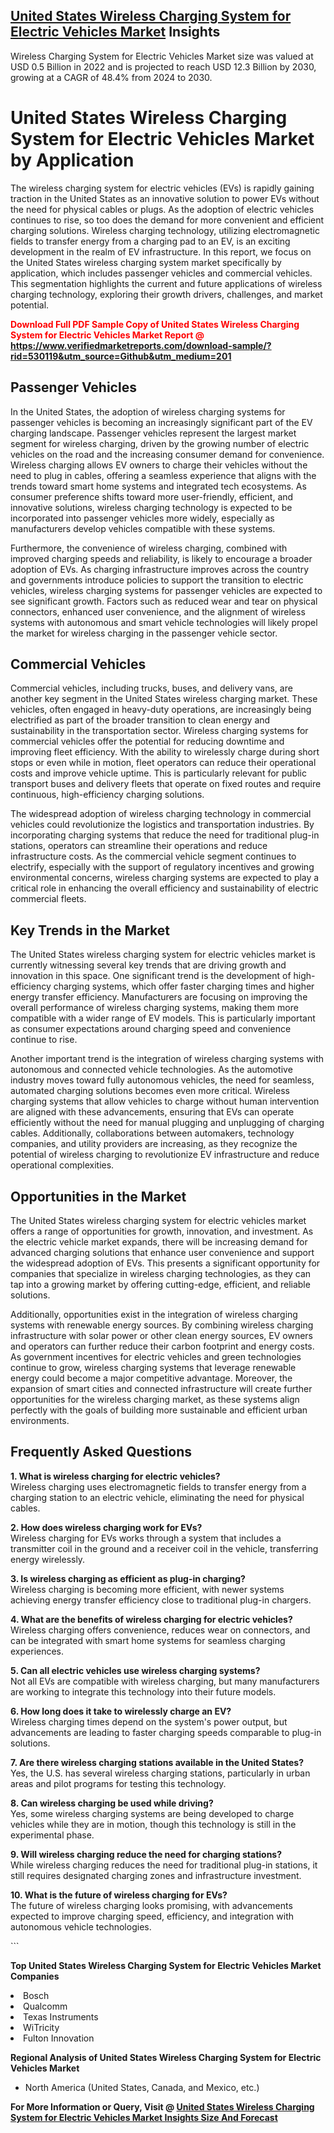 <h2><a href="https://www.verifiedmarketreports.com/download-sample/?rid=530119&amp;utm_source=Github&amp;utm_medium=201" target="_blank">United States Wireless Charging System for Electric Vehicles Market</a> Insights</h2><p>Wireless Charging System for Electric Vehicles Market size was valued at USD 0.5 Billion in 2022 and is projected to reach USD 12.3 Billion by 2030, growing at a CAGR of 48.4% from 2024 to 2030.</p><p><h1>United States Wireless Charging System for Electric Vehicles Market by Application</h1><p>The wireless charging system for electric vehicles (EVs) is rapidly gaining traction in the United States as an innovative solution to power EVs without the need for physical cables or plugs. As the adoption of electric vehicles continues to rise, so too does the demand for more convenient and efficient charging solutions. Wireless charging technology, utilizing electromagnetic fields to transfer energy from a charging pad to an EV, is an exciting development in the realm of EV infrastructure. In this report, we focus on the United States wireless charging system market specifically by application, which includes passenger vehicles and commercial vehicles. This segmentation highlights the current and future applications of wireless charging technology, exploring their growth drivers, challenges, and market potential. <strong><p><span class=""><span style="color: #ff0000;"><strong>Download Full PDF Sample Copy of United States Wireless Charging System for Electric Vehicles Market Report</strong> @ </span><a href="https://www.verifiedmarketreports.com/download-sample/?rid=530119&amp;utm_source=Github&amp;utm_medium=201" target="_blank">https://www.verifiedmarketreports.com/download-sample/?rid=530119&amp;utm_source=Github&amp;utm_medium=201</a></span></p></strong></p><h2>Passenger Vehicles</h2><p>In the United States, the adoption of wireless charging systems for passenger vehicles is becoming an increasingly significant part of the EV charging landscape. Passenger vehicles represent the largest market segment for wireless charging, driven by the growing number of electric vehicles on the road and the increasing consumer demand for convenience. Wireless charging allows EV owners to charge their vehicles without the need to plug in cables, offering a seamless experience that aligns with the trends toward smart home systems and integrated tech ecosystems. As consumer preference shifts toward more user-friendly, efficient, and innovative solutions, wireless charging technology is expected to be incorporated into passenger vehicles more widely, especially as manufacturers develop vehicles compatible with these systems.<p>Furthermore, the convenience of wireless charging, combined with improved charging speeds and reliability, is likely to encourage a broader adoption of EVs. As charging infrastructure improves across the country and governments introduce policies to support the transition to electric vehicles, wireless charging systems for passenger vehicles are expected to see significant growth. Factors such as reduced wear and tear on physical connectors, enhanced user convenience, and the alignment of wireless systems with autonomous and smart vehicle technologies will likely propel the market for wireless charging in the passenger vehicle sector.</p><h2>Commercial Vehicles</h2><p>Commercial vehicles, including trucks, buses, and delivery vans, are another key segment in the United States wireless charging market. These vehicles, often engaged in heavy-duty operations, are increasingly being electrified as part of the broader transition to clean energy and sustainability in the transportation sector. Wireless charging systems for commercial vehicles offer the potential for reducing downtime and improving fleet efficiency. With the ability to wirelessly charge during short stops or even while in motion, fleet operators can reduce their operational costs and improve vehicle uptime. This is particularly relevant for public transport buses and delivery fleets that operate on fixed routes and require continuous, high-efficiency charging solutions.<p>The widespread adoption of wireless charging technology in commercial vehicles could revolutionize the logistics and transportation industries. By incorporating charging systems that reduce the need for traditional plug-in stations, operators can streamline their operations and reduce infrastructure costs. As the commercial vehicle segment continues to electrify, especially with the support of regulatory incentives and growing environmental concerns, wireless charging systems are expected to play a critical role in enhancing the overall efficiency and sustainability of electric commercial fleets.</p><h2>Key Trends in the Market</h2><p>The United States wireless charging system for electric vehicles market is currently witnessing several key trends that are driving growth and innovation in this space. One significant trend is the development of high-efficiency charging systems, which offer faster charging times and higher energy transfer efficiency. Manufacturers are focusing on improving the overall performance of wireless charging systems, making them more compatible with a wider range of EV models. This is particularly important as consumer expectations around charging speed and convenience continue to rise.</p><p>Another important trend is the integration of wireless charging systems with autonomous and connected vehicle technologies. As the automotive industry moves toward fully autonomous vehicles, the need for seamless, automated charging solutions becomes even more critical. Wireless charging systems that allow vehicles to charge without human intervention are aligned with these advancements, ensuring that EVs can operate efficiently without the need for manual plugging and unplugging of charging cables. Additionally, collaborations between automakers, technology companies, and utility providers are increasing, as they recognize the potential of wireless charging to revolutionize EV infrastructure and reduce operational complexities.</p><h2>Opportunities in the Market</h2><p>The United States wireless charging system for electric vehicles market offers a range of opportunities for growth, innovation, and investment. As the electric vehicle market expands, there will be increasing demand for advanced charging solutions that enhance user convenience and support the widespread adoption of EVs. This presents a significant opportunity for companies that specialize in wireless charging technologies, as they can tap into a growing market by offering cutting-edge, efficient, and reliable solutions.</p><p>Additionally, opportunities exist in the integration of wireless charging systems with renewable energy sources. By combining wireless charging infrastructure with solar power or other clean energy sources, EV owners and operators can further reduce their carbon footprint and energy costs. As government incentives for electric vehicles and green technologies continue to grow, wireless charging systems that leverage renewable energy could become a major competitive advantage. Moreover, the expansion of smart cities and connected infrastructure will create further opportunities for the wireless charging market, as these systems align perfectly with the goals of building more sustainable and efficient urban environments.</p><h2>Frequently Asked Questions</h2><p><strong>1. What is wireless charging for electric vehicles?</strong><br>Wireless charging uses electromagnetic fields to transfer energy from a charging station to an electric vehicle, eliminating the need for physical cables.</p><p><strong>2. How does wireless charging work for EVs?</strong><br>Wireless charging for EVs works through a system that includes a transmitter coil in the ground and a receiver coil in the vehicle, transferring energy wirelessly.</p><p><strong>3. Is wireless charging as efficient as plug-in charging?</strong><br>Wireless charging is becoming more efficient, with newer systems achieving energy transfer efficiency close to traditional plug-in chargers.</p><p><strong>4. What are the benefits of wireless charging for electric vehicles?</strong><br>Wireless charging offers convenience, reduces wear on connectors, and can be integrated with smart home systems for seamless charging experiences.</p><p><strong>5. Can all electric vehicles use wireless charging systems?</strong><br>Not all EVs are compatible with wireless charging, but many manufacturers are working to integrate this technology into their future models.</p><p><strong>6. How long does it take to wirelessly charge an EV?</strong><br>Wireless charging times depend on the system's power output, but advancements are leading to faster charging speeds comparable to plug-in solutions.</p><p><strong>7. Are there wireless charging stations available in the United States?</strong><br>Yes, the U.S. has several wireless charging stations, particularly in urban areas and pilot programs for testing this technology.</p><p><strong>8. Can wireless charging be used while driving?</strong><br>Yes, some wireless charging systems are being developed to charge vehicles while they are in motion, though this technology is still in the experimental phase.</p><p><strong>9. Will wireless charging reduce the need for charging stations?</strong><br>While wireless charging reduces the need for traditional plug-in stations, it still requires designated charging zones and infrastructure investment.</p><p><strong>10. What is the future of wireless charging for EVs?</strong><br>The future of wireless charging looks promising, with advancements expected to improve charging speed, efficiency, and integration with autonomous vehicle technologies.</p>```</p><p><strong>Top United States Wireless Charging System for Electric Vehicles Market Companies</strong></p><div data-test-id=""><p><li>Bosch</li><li> Qualcomm</li><li> Texas Instruments</li><li> WiTricity</li><li> Fulton Innovation</li></p><div><strong>Regional Analysis of&nbsp;United States Wireless Charging System for Electric Vehicles Market</strong></div><ul><li dir="ltr"><p dir="ltr">North America&nbsp;(United States, Canada, and Mexico, etc.)</p></li></ul><p><strong>For More Information or Query, Visit @&nbsp;</strong><strong><a href="https://www.verifiedmarketreports.com/product/wireless-charging-system-for-electric-vehicles-market-size-and-forecast/?utm_source=Github&amp;utm_medium=201" target="_blank">United States Wireless Charging System for Electric Vehicles Market Insights Size And Forecast</a></strong></p></div>
